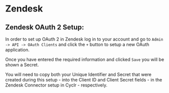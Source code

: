 
# Zendesk #

Zendesk OAuth 2 Setup:
---

In order to set up OAuth 2 in Zendesk log in to your account and go to `Admin -> API -> OAuth Clients` and click the `+` button to setup a new OAuth application.

Once you have entered the required information and clicked `Save` you will be shown a Secret.

You will need to copy both your Unique Identifier and Secret that were created during this setup - into the Client ID and Client Secret fields - in the Zendesk Connector setup in Cyclr - respectively.
